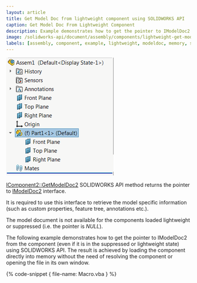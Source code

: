 ```yaml
---
layout: article
title: Get Model Doc from lightweight component using SOLIDWORKS API
caption: Get Model Doc From Lightweight Component
description: Example demonstrates how to get the pointer to IModelDoc2 from the component (even if it is in the suppressed or lightweight state)
image: /solidworks-api/document/assembly/components/lightweight-get-model-doc/lightweight-component.png
labels: [assembly, component, example, lightweight, modeldoc, memory, solidworks api]
---
```

![Lightweight component in the assembly tree](lightweight-component.png)

[IComponent2::GetModelDoc2](http://help.solidworks.com/2012/english/api/sldworksapi/SolidWorks.Interop.sldworks~SolidWorks.Interop.sldworks.IComponent2~GetModelDoc2.html) SOLIDWORKS API method returns the pointer to [IModelDoc2](http://help.solidworks.com/2012/english/api/sldworksapi/SolidWorks.Interop.sldworks~SolidWorks.Interop.sldworks.IModelDoc2.html) interface.

It is required to use this interface to retrieve the model specific information (such as custom properties, feature tree, annotations etc.).

The model document is not available for the components loaded lightweight or suppressed (i.e. the pointer is *NULL*).

The following example demonstrates how to get the pointer to IModelDoc2 from the component (even if it is in the suppressed or lightweight state) using SOLIDWORKS API. The result is achieved by loading the component directly into memory without the need of resolving the component or opening the file in its own window.

{% code-snippet { file-name: Macro.vba } %}
